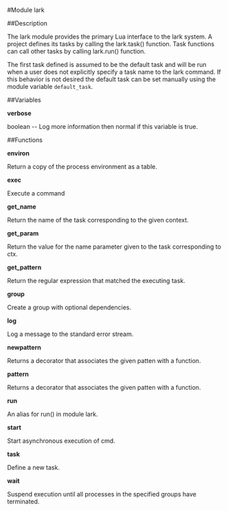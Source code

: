 #Module lark

##Description

The lark module provides the primary Lua interface to the lark system.  A
project defines its tasks by calling the lark.task() function.  Task
functions can call other tasks by calling lark.run() function.

The first task defined is assumed to be the default task and will be run
when a user does not explicitly specify a task name to the lark command.
If this behavior is not desired the default task can be set manually using
the module variable `default_task`.

##Variables

**verbose**

boolean -- Log more information then normal if this variable is true.

##Functions

**environ**

Return a copy of the process environment as a table.

**exec**

Execute a command

**get_name**

Return the name of the task corresponding to the given context.

**get_param**

Return the value for the name parameter given to the task corresponding
to ctx.

**get_pattern**

Return the regular expression that matched the executing task.

**group**

Create a group with optional dependencies.

**log**

Log a message to the standard error stream.

**newpattern**

Returns a decorator that associates the given patten with a function.

**pattern**

Returns a decorator that associates the given patten with a function.

**run**

An alias for run() in module lark.

**start**

Start asynchronous execution of cmd.

**task**

Define a new task.

**wait**

Suspend execution until all processes in the specified groups have
terminated.

